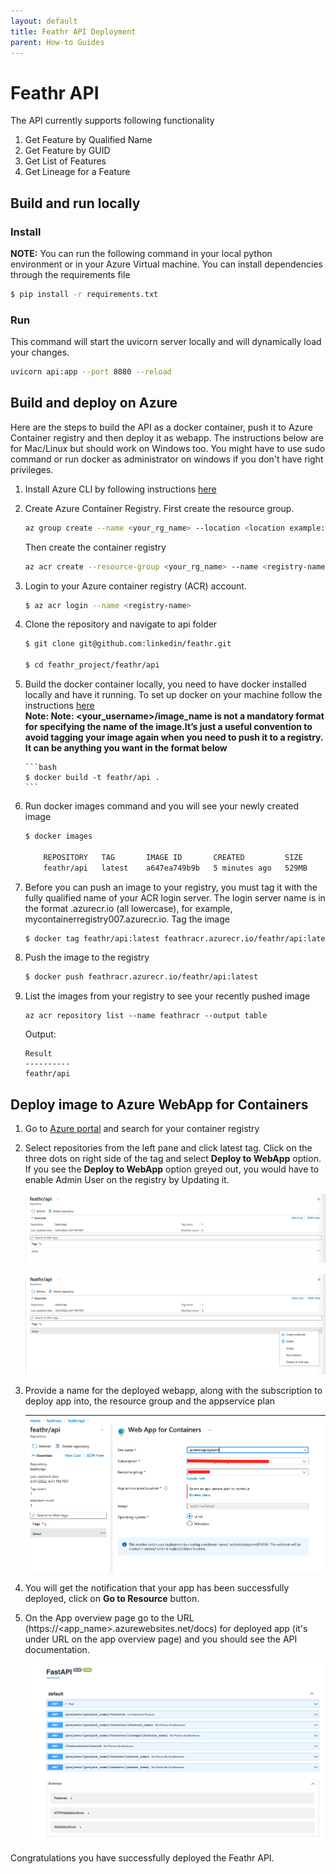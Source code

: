 ```yaml
---
layout: default
title: Feathr API Deployment
parent: How-to Guides
---
```


# Feathr API

The API currently supports following functionality

1. Get Feature by Qualified Name
2. Get Feature by GUID
3. Get List of Features
4. Get Lineage for a Feature

## Build and run locally

### Install

**NOTE:** You can run the following command in your local python environment or in your Azure Virtual machine.
You can install dependencies through the requirements file

```bash
$ pip install -r requirements.txt
```

### Run

This command will start the uvicorn server locally and will dynamically load your changes.

```bash
uvicorn api:app --port 8080 --reload
```

## Build and deploy on Azure

Here are the steps to build the API as a docker container, push it to Azure Container registry and then deploy it as webapp. The instructions below are for Mac/Linux but should work on Windows too. You might have to use sudo command or run docker as administrator on windows if you don't have right privileges.

1.  Install Azure CLI by following instructions [here](https://docs.microsoft.com/en-us/cli/azure/install-azure-cli?view=azure-cli-latest)

1.  Create Azure Container Registry. First create the resource group.

    ```bash
    az group create --name <your_rg_name> --location <location example:westus>
    ```

    Then create the container registry

    ```bash
    az acr create --resource-group <your_rg_name> --name <registry-name> --sku Basic
    ```

1.  Login to your Azure container registry (ACR) account.

    ```bash
    $ az acr login --name <registry-name>
    ```

1.  Clone the repository and navigate to api folder

    ```bash
    $ git clone git@github.com:linkedin/feathr.git

    $ cd feathr_project/feathr/api

    ```

1.  Build the docker container locally, you need to have docker installed locally and have it running. To set up docker on your machine follow the instructions [here](https://docs.docker.com/get-started/)  
    **Note: Note: <your_username>/image_name is not a mandatory format for specifying the name of the image.It’s just a useful convention to avoid tagging your image again when you need to push it to a registry. It can be anything you want in the format below**

        ```bash
        $ docker build -t feathr/api .
        ```

1.  Run docker images command and you will see your newly created image

    ```bash
    $ docker images

        REPOSITORY   TAG       IMAGE ID       CREATED         SIZE
        feathr/api   latest    a647ea749b9b   5 minutes ago   529MB
    ```

1.  Before you can push an image to your registry, you must tag it with the fully qualified name of your ACR login server. The login server name is in the format <registry-name>.azurecr.io (all lowercase), for example, mycontainerregistry007.azurecr.io. Tag the image
    ```bash
    $ docker tag feathr/api:latest feathracr.azurecr.io/feathr/api:latest
    ```
1.  Push the image to the registry
    ```bash
    $ docker push feathracr.azurecr.io/feathr/api:latest
    ```
1.  List the images from your registry to see your recently pushed image
    ```
    az acr repository list --name feathracr --output table
    ```
    Output:
    ```
    Result
    ----------
    feathr/api
    ```

## Deploy image to Azure WebApp for Containers

1. Go to [Azure portal](https://portal.azure.com) and search for your container registry
1. Select repositories from the left pane and click latest tag. Click on the three dots on right side of the tag and select **Deploy to WebApp** option. If you see the **Deploy to WebApp** option greyed out, you would have to enable Admin User on the registry by Updating it.

   ![Container Image 1](../images/feathr_api_image_latest.png)

   ![Container Image 2](../images/feathr_api_image_latest_options.png)

1. Provide a name for the deployed webapp, along with the subscription to deploy app into, the resource group and the appservice plan

   ![Container Image](../images/feathr_api_image_latest_deployment.png)

1. You will get the notification that your app has been successfully deployed, click on **Go to Resource** button.

1. On the App overview page go to the URL (https://<app_name>.azurewebsites.net/docs) for deployed app (it's under URL on the app overview page) and you should see the API documentation.

   ![API docs](../images/api-docs.png)

Congratulations you have successfully deployed the Feathr API.
